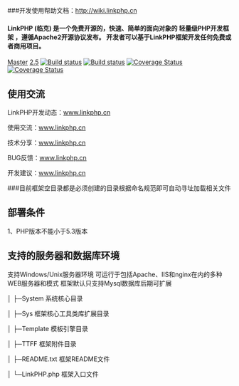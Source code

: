 ###开发使用帮助文档：http://wiki.linkphp.cn
#### LinkPHP (临克) 是一个免费开源的，快速、简单的面向对象的 轻量级PHP开发框架 ，遵循Apache2开源协议发布。 开发者可以基于LinkPHP框架开发任何免费或者商用项目。

<thead><tr><th><a href="https://travis-ci.org/doctrine/doctrine2" rel="nofollow noopener external">Master</a></th>
<th><a href="https://github.com/doctrine/doctrine2/tree/2.5" rel="nofollow noopener external">2.5</a></th>
</tr></thead><tbody><tr><td><a href="https://travis-ci.org/doctrine/doctrine2" rel="nofollow noopener external"><img src="https://camo.githubusercontent.com/e7918d2335138dd7ab0a64ae1d65e80970e27661/68747470733a2f2f696d672e736869656c64732e696f2f7472617669732f646f637472696e652f646f637472696e65322f6d61737465722e7376673f7374796c653d666c61742d737175617265" alt="Build status"></a></td>
<td><a href="https://github.com/doctrine/doctrine2/tree/2.5" rel="nofollow noopener external"><img src="https://camo.githubusercontent.com/48e4352189a72689e71e8cc33216a33fada40849/68747470733a2f2f696d672e736869656c64732e696f2f7472617669732f646f637472696e652f646f637472696e65322f322e352e7376673f7374796c653d666c61742d737175617265" alt="Build status"></a></td>
</tr><tr><td><a href="https://scrutinizer-ci.com/g/doctrine/doctrine2/?branch=master" rel="nofollow noopener external"><img src="https://camo.githubusercontent.com/5e6a50d492bf6f3eb2682dde2bcdfbebf0527e61/68747470733a2f2f696d672e736869656c64732e696f2f7363727574696e697a65722f636f7665726167652f672f646f637472696e652f646f637472696e65322f6d61737465722e7376673f7374796c653d666c61742d737175617265" alt="Coverage Status"></a></td>
<td><a href="https://scrutinizer-ci.com/g/doctrine/doctrine2/?branch=2.5" rel="nofollow noopener external"><img src="https://camo.githubusercontent.com/1a7a49acaf778c887518f4ffcddaabb36f094bd2/68747470733a2f2f696d672e736869656c64732e696f2f7363727574696e697a65722f636f7665726167652f672f646f637472696e652f646f637472696e65322f322e352e7376673f7374796c653d666c61742d737175617265" alt="Coverage Status"></a></td>
</tr></tbody>

## **使用交流**
LinkPHP开发动态：www.linkphp.cn

使用交流：www.linkphp.cn

技术分享：www.linkphp.cn

BUG反馈：www.linkphp.cn

开发建议：www.linkphp.cn

###目前框架空目录都是必须创建的目录根据命名规范即可自动寻址加载相关文件

## **部署条件**
1、PHP版本不能小于5.3版本

## **支持的服务器和数据库环境**

支持Windows/Unix服务器环境
可运行于包括Apache、IIS和nginx在内的多种WEB服务器和模式
框架默认只支持Mysql数据库后期可扩展


│  ├─System         系统核心目录

│  ├─Sys            框架核心工具类库扩展目录

│  ├─Template  模板引擎目录

│  ├─TTFF          框架附件目录

│  ├─README.txt   框架README文件

│  └─LinkPHP.php 框架入口文件

